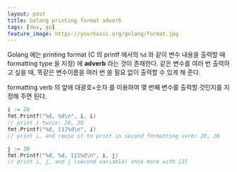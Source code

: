 ```yaml
---
layout: post
title: Golang printing format adverb
tags: [dev, go]
feature_image: https://yourbasic.org/golang/format.jpg
---
```

<!-- more -->
Golang 에는 printing format (C 의 printf 에서의 `%d` 와 같이 변수 내용을 출력할 때 formatting type 을 지정) 에 **adverb** 라는 것이 존재한다. 같은 변수를 여러 번 출력하고 싶을 때, 똑같은 변수이름을 여러 번 쓸 필요 없이 출력할 수 있게 해 준다.

formatting verb 의 앞에 대괄호+숫자 를 이용하여 몇 번째 변수를 출력할 것인지를 지정해 주면 된다.

```go
i := 20
fmt.Printf("%d, %d\n", i, i)
// print i twice: 20, 20
fmt.Printf("%d, [1]%d\n", i)
// print i, and reuse it to print in second formatting verb: 20, 20

j := 30
fmt.Printf("%d, %d, [2]%d\n", i, j)
// print i, j, and j (second variable) once more with [2]

```